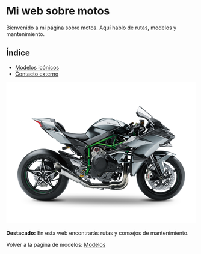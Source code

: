 # Mi web sobre motos
Bienvenido a mi página sobre motos. Aquí hablo de rutas, modelos y mantenimiento.

## Índice
- [Modelos icónicos](./modelos.md)
- [Contacto externo](https://es.wikipedia.org/wiki/Motocicleta)

![Kawasaki H2R](./images/h2r.jpg)

**Destacado:** En esta web encontrarás rutas y consejos de mantenimiento.

Volver a la página de modelos: [Modelos](./modelos.md)
